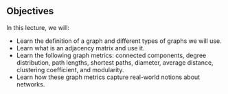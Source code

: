 ## Objectives

In this lecture, we will:
- Learn the definition of a graph and different types of graphs we will use.
- Learn what is an adjacency matrix and use it.
- Learn the following graph metrics: connected components, degree distribution, path lengths, shortest paths, diameter, average distance, clustering coefficient, and modularity.
- Learn how these graph metrics capture real-world notions about networks.

